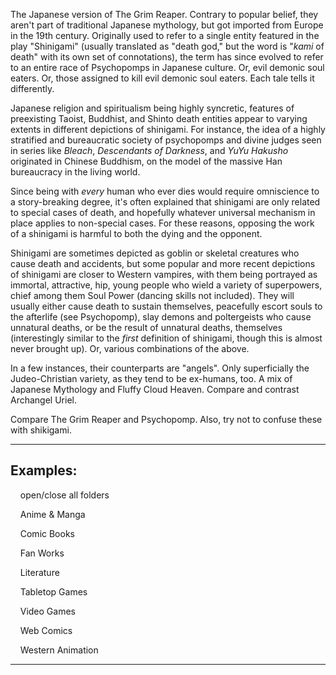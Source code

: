 The Japanese version of The Grim Reaper. Contrary to popular belief, they aren't part of traditional Japanese mythology, but got imported from Europe in the 19th century. Originally used to refer to a single entity featured in the play "Shinigami" (usually translated as "death god," but the word is "_kami_ of death" with its own set of connotations), the term has since evolved to refer to an entire race of Psychopomps in Japanese culture. Or, evil demonic soul eaters. Or, those assigned to kill evil demonic soul eaters. Each tale tells it differently.

Japanese religion and spiritualism being highly syncretic, features of preexisting Taoist, Buddhist, and Shinto death entities appear to varying extents in different depictions of shinigami. For instance, the idea of a highly stratified and bureaucratic society of psychopomps and divine judges seen in series like _Bleach_, _Descendants of Darkness_, and _YuYu Hakusho_ originated in Chinese Buddhism, on the model of the massive Han bureaucracy in the living world.

Since being with _every_ human who ever dies would require omniscience to a story-breaking degree, it's often explained that shinigami are only related to special cases of death, and hopefully whatever universal mechanism in place applies to non-special cases. For these reasons, opposing the work of a shinigami is harmful to both the dying and the opponent.

Shinigami are sometimes depicted as goblin or skeletal creatures who cause death and accidents, but some popular and more recent depictions of shinigami are closer to Western vampires, with them being portrayed as immortal, attractive, hip, young people who wield a variety of superpowers, chief among them Soul Power (dancing skills not included). They will usually either cause death to sustain themselves, peacefully escort souls to the afterlife (see Psychopomp), slay demons and poltergeists who cause unnatural deaths, or be the result of unnatural deaths, themselves (interestingly similar to the _first_ definition of shinigami, though this is almost never brought up). Or, various combinations of the above.

In a few instances, their counterparts are "angels". Only superficially the Judeo-Christian variety, as they tend to be ex-humans, too. A mix of Japanese Mythology and Fluffy Cloud Heaven. Compare and contrast Archangel Uriel.

Compare The Grim Reaper and Psychopomp. Also, try not to confuse these with shikigami.

___

## Examples:

    open/close all folders 

    Anime & Manga 

    Comic Books 

    Fan Works 

    Literature 

    Tabletop Games 

    Video Games 

    Web Comics 

    Western Animation 

___